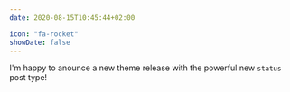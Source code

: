 ```yaml
---
date: 2020-08-15T10:45:44+02:00

icon: "fa-rocket"
showDate: false
---
```

I'm happy to anounce a new theme release with the powerful new `status` post type!
